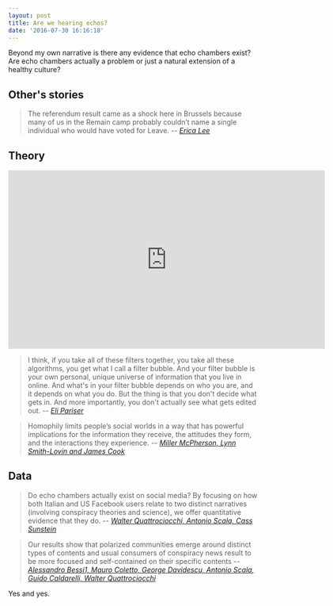 ```yaml
---
layout: post
title: Are we hearing echos?
date: '2016-07-30 16:16:18'
---
```

Beyond my own narrative is there any evidence that echo chambers exist? Are echo chambers actually a problem or just a natural extension of a healthy culture?

## Other's stories

> The referendum result came as a shock here in Brussels because many of us in the Remain camp probably couldn’t name a single individual who would have voted for Leave. -- <cite>[Erica Lee](http://www.martenscentre.eu/blog/brexit-echo-how-break-echo-chamber-effect-political-communication)</cite>

## Theory

<iframe src="https://embed-ssl.ted.com/talks/eli_pariser_beware_online_filter_bubbles.html" width="640" height="360" frameborder="0" scrolling="no" webkitAllowFullScreen mozallowfullscreen allowFullScreen></iframe>

> I think, if you take all of these filters together, you take all these algorithms, you get what I call a filter bubble. And your filter bubble is your own personal, unique universe of information that you live in online. And what's in your filter bubble depends on who you are, and it depends on what you do. But the thing is that you don't decide what gets in. And more importantly, you don't actually see what gets edited out. -- <cite>[Eli Pariser](https://www.ted.com/talks/eli_pariser_beware_online_filter_bubbles)</cite>

> Homophily limits people’s social worlds in a way that has powerful implications for the information they receive, the attitudes they form, and the interactions they experience. -- <cite>[Miller McPherson, Lynn Smith-Lovin and James Cook](https://www.researchgate.net/publication/200110353_Birds_of_a_Feather_Homophily_in_Social_Networks)</cite>

## Data

> Do echo chambers actually exist on social media? By focusing on how both Italian and US Facebook users relate to two distinct narratives (involving conspiracy theories and science), we offer quantitative evidence that they do. -- <cite>[Walter Quattrociocchi, Antonio Scala, Cass Sunstein](http://papers.ssrn.com/sol3/papers.cfm?abstract_id=2795110)</cite>

> Our results show that polarized communities emerge around distinct types of contents and usual consumers of conspiracy news result to be more focused and self-contained on their specific contents -- <cite>[Alessandro Bessi1, Mauro Coletto, George Davidescu, Antonio Scala, Guido Caldarelli, Walter Quattrociocchi](http://journals.plos.org/plosone/article/asset?id=10.1371%2Fjournal.pone.0118093.PDF)</cite>

Yes and yes.



